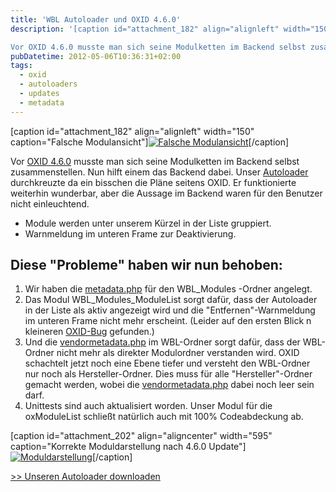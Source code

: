 ```yaml
---
title: 'WBL Autoloader und OXID 4.6.0'
description: '[caption id="attachment_182" align="alignleft" width="150" caption="Falsche Modulansicht"][/caption]

Vor OXID 4.6.0 musste man sich seine Modulketten im Backend selbst zusammenstellen. Nun hilft eine...'
pubDatetime: 2012-05-06T10:36:31+02:00
tags:
  - oxid
  - autoloaders
  - updates
  - metadata
---
```


[caption id="attachment\_182" align="alignleft" width="150" caption="Falsche Modulansicht"][![Falsche Modulansicht](http://ecommerce-developer.de/wp-content/uploads/2012/05/wrong_modules-150x150.png "wrong_modules")](http://ecommerce-developer.de/wp-content/uploads/2012/05/wrong_modules.png)[/caption]

Vor [OXID 4.6.0](http://www.oxid-esales.com/de/news/presse/pressemitteilungen/einzelansicht/article/release-oxid-eshop-460-semantisch-schnell-und-downloadbar.html "Release: OXID eShop 4.6.0 – semantisch, schnell und downloadbar") musste man sich seine Modulketten im Backend selbst zusammenstellen. Nun hilft einem das Backend dabei. Unser [Autoloader](http://ecommerce-developer.de/unser-oxid-autoloader/ "Unser OXID Autoloader") durchkreuzte da ein bisschen die Pläne seitens OXID. Er funktionierte weiterhin wunderbar, aber die Aussage im Backend waren für den Benutzer nicht einleuchtend.
* Module werden unter unserem Kürzel in der Liste gruppiert.
* Warnmeldung im unteren Frame zur Deaktivierung.


Diese "Probleme" haben wir nun behoben:
---------------------------------------


1. Wir haben die [metadata.php](http://wiki.oxidforge.org/Features/Extension_metadata_file) für den WBL\_Modules -Ordner angelegt.
2. Das Modul WBL\_Modules\_ModuleList sorgt dafür, dass der Autoloader in der Liste als aktiv angezeigt wird und die "Entfernen"-Warnmeldung im unteren Frame nicht mehr erscheint. (Leider auf den ersten Blick n kleineren [OXID-Bug](https://bugs.oxid-esales.com/view.php?id=4001) gefunden.)
3. Und die [vendormetadata.php](http://wiki.oxidforge.org/Features/Extension_metadata_file) im WBL-Ordner sorgt dafür, dass der WBL-Ordner nicht mehr als direkter Modulordner verstanden wird. OXID schachtelt jetzt noch eine Ebene tiefer und versteht den WBL-Ordner nur noch als Hersteller-Ordner. Dies muss für alle "Hersteller"-Ordner gemacht werden, wobei die  [vendormetadata.php](http://wiki.oxidforge.org/Features/Extension_metadata_file) dabei noch leer sein darf.
4. Unittests sind auch aktualisiert worden. Unser Modul für die oxModuleList schließt natürlich auch mit 100% Codeabdeckung ab.



[caption id="attachment\_202" align="aligncenter" width="595" caption="Korrekte Moduldarstellung nach 4.6.0 Update"][![Moduldarstellung](http://ecommerce-developer.de/wp-content/uploads/2012/05/modules.png "modules")](http://ecommerce-developer.de/wp-content/uploads/2012/05/modules.png)[/caption]

[>> Unseren Autoloader downloaden](http://ecommerce-developer.de/wp-content/uploads/2012/05/wbl_modules_autoloader_100.zip)
